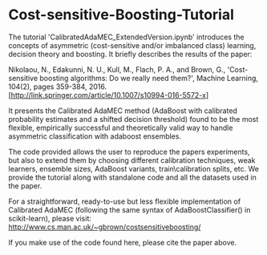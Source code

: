 # Cost-sensitive-Boosting-Tutorial
The tutorial 'CalibratedAdaMEC_ExtendedVersion.ipynb' introduces the concepts of asymmetric (cost-sensitive and/or imbalanced class) learning, decision theory and boosting. It briefly describes the results of the paper:

Nikolaou, N., Edakunni, N. U., Kull, M., Flach, P. A., and Brown, G., 'Cost-sensitive boosting algorithms: Do we really need them?', Machine Learning, 104(2), pages 359-384, 2016.  [http://link.springer.com/article/10.1007/s10994-016-5572-x]

It presents the Calibrated AdaMEC method (AdaBoost with calibrated probability estimates and a shifted decision threshold) found to be the most flexible, empirically successful and theoretically valid way to handle asymmetric classification with adaboost ensembles.

The code provided allows the user to reproduce the papers experiments, but also to extend them by choosing different calibration techniques, weak learners, ensemble sizes, AdaBoost variants, train\calibration splits, etc. We provide the tutorial along with standalone code and all the datasets used in the paper.

For a straightforward, ready-to-use but less flexible implementation of Calibrated AdaMEC (following the same syntax of AdaBoostClassifier() in scikit-learn), please visit: http://www.cs.man.ac.uk/~gbrown/costsensitiveboosting/

If you make use of the code found here, please cite the paper above.
